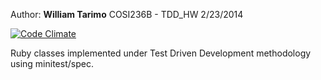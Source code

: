 Author: **William Tarimo**
COSI236B - TDD_HW
2/23/2014

[![Code Climate](https://codeclimate.com/github/wtarimo/TDD_HW.png)](https://codeclimate.com/github/wtarimo/TDD_HW)


Ruby classes implemented under Test Driven Development methodology using minitest/spec.



